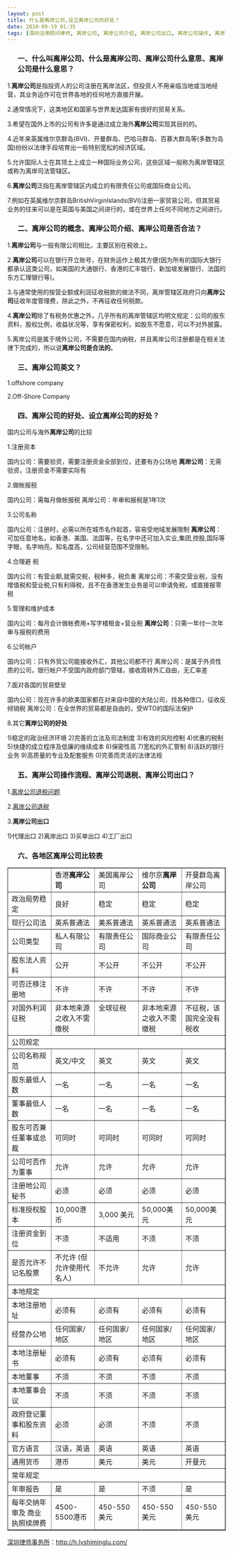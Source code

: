 ```yaml
---
layout: post
title: 什么是离岸公司,设立离岸公司的好处？
date: 2010-09-19 01:35
tags: [深圳法律顾问律师, 离岸公司, 离岸公司介绍, 离岸公司出口, 离岸公司操作, 离岸公司是什么意思, 离岸公司是否合法, 离岸公司的概念, 离岸公司英文, 离岸公司退税]
---
```

<ol>
<h3>一、什么叫离岸公司、什么是离岸公司、离岸公司什么意思、离岸公司是什么意思？</h3>
</ol>
1.<strong>离岸公司</strong>是指投资人的公司注册在离岸法区，但投资人不用亲临当地或当地经营，其业务运作可在世界各地的任何地方直接开展。

2.通常情况下，这类地区和国家与世界发达国家有很好的贸易关系。

3.希望在国外上市的公司有许多是通过成立海外<strong>离岸公司</strong>实现其目的的。

4.近年来英属维尔京群岛(BVI)、开曼群岛、巴哈马群岛、百慕大群岛等(多数为岛国)纷纷以法律手段培育出一些特别宽松的经济区域。

5.允许国际人士在其领土上成立一种国际业务公司，这些区域一般称为离岸管辖区或称为离岸司法管辖区。

6.<strong>离岸公司</strong>泛指在离岸管辖区内成立的有限责任公司或国际商业公司。

7.例如在英属维尔京群岛BritishVirginIslands(BVI)注册一家贸易公司，但其贸易业务的往来可以是在英国与美国之间进行的，或在世界上任何不同地方之间进行。
<ol>
<h3>二、离岸公司的概念、离岸公司介绍、离岸公司是否合法？</h3>
</ol>
1.<strong>离岸公司</strong>与一般有限公司相比，主要区别在税收上。

2.<strong>离岸公司</strong>可以在银行开立账号，在财务运作上极其方便(因为所有的国际大银行都承认这类公司，如美国的大通银行、香港的汇丰银行、新加坡发展银行、法国的东方汇理银行等)。

3.与通常使用的按营业额或利润征收税款的做法不同，离岸管辖区政府只向<strong>离岸公司</strong>征收年度管理费，除此之外，不再征收任何税款。

4.<strong>离岸公司</strong>除了有税务优惠之外，几乎所有的离岸管辖区均明文规定：公司的股东资料，股权比例，收益状况等，享有保密权利，如股东不愿意，可以不对外披露。

5.离岸公司是属于境外公司，不需要在国内纳税，并且离岸公司注册都是在相关法律下完成的，所以说<strong>离岸公司是合法的</strong>。
<ol>
<h3>三、离岸公司英文？</h3>
</ol>
1.offshore company

2.Off-Shore Company
<ol>
<h3>四、离岸公司的好处、设立离岸公司的好处？</h3>
</ol>
国内公司与海外<strong>离岸公司</strong>的比较

1.注册资本

国内公司：需要验资，需要注册资金全部到位，还要有办公场地
<strong>离岸公司</strong>：无需验资，注册资金不需要实际有

2.做帐报税

国内公司：需每月做帐报税
离岸公司：年审和报税是1年1次

3.公司名称

国内公司：注册时，必需以所在城市名作起首，容易受地域发展限制
<strong>离岸公司</strong>：可加任意地名，如香港、美国、法国等，在名字中还可加入实业,集团,控股,国际等字眼，名字响亮，知名度高，公司经营范围不受限制。

4.合理避 税

国内公司：有营业额,就需交税，税种多，税负重
离岸公司：不需交营业税，没有增值税和营业税,只有利得税，且不在香港发生业务是可以申请免税，或直接报零税

5.管理和维护成本

国内公司：每月会计做帐费用+写字楼租金+营业税
<strong>离岸公司</strong>：只需一年付一次年审与报税的费用

6.公司帐户

国内公司：只有外贸公司能接收外汇，其他公司都不行
离岸公司：是属于外资性质的公司，银行帐户不受国内政府部门管辖，接收周转外汇自由，无汇率差

7.面对各国的贸易壁垒

国内公司：现在许多的欧美国家都在对来自中国的大陆公司，找各种借口，征收反倾销税
离岸公司：在全世界的贸易都是自由的，受WTO的国际法保护

8.其它<strong>离岸公司的好处</strong>

1)稳定的政治经济环境
2)完善的立法及司法制度
3)有效的风险控制
4)优惠的税制
5)快捷的成立程序及低廉的维续成本
6)保密性高
7)宽松的外汇管制
8)活跃的银行业务
9)高质量的专业及配套服务
0)完善而灵活的法律法规
<ol>
<h3>五、离岸公司操作流程、离岸公司退税、离岸公司出口？</h3>
</ol>
1.<a href="http://bbs.fobshanghai.com/thread-1169949-1-1.html" target="_blank">离岸公司退税问题</a>

2.<a href="http://bbs.fobshanghai.com/thread-899001-1-1.html" target="_blank">离岸公司退税</a>

3.<strong>离岸公司出口</strong>

1)代理出口
2)离岸出口
3)买单出口
4)工厂出口
<ol>
<h3>六、各地区离岸公司比较表</h3>
</ol>
<table border="1" cellspacing="0" cellpadding="0" width="98%">
<tbody>
<tr>
<td width="20%"></td>
<td width="20%">香港<strong>离岸公司</strong></td>
<td width="20%">美国离岸公司</td>
<td width="20%">维尔京<strong>离岸公司</strong></td>
<td width="20%">开曼群岛离岸公司</td>
</tr>
<tr>
<td width="20%">政治局势稳定</td>
<td width="20%">良好</td>
<td width="20%">稳定</td>
<td width="20%">稳定</td>
<td width="20%">稳定</td>
</tr>
<tr>
<td width="20%">现行公司法</td>
<td width="20%">英系普通法</td>
<td width="20%">美系普通法</td>
<td width="20%">英系普通法</td>
<td width="20%">英系普通法</td>
</tr>
<tr>
<td width="20%">公司类型</td>
<td width="20%">私人有限公司</td>
<td width="20%">有限责任公司</td>
<td width="20%">国际商业公司</td>
<td width="20%">有限责任公司</td>
</tr>
<tr>
<td width="20%">股东法人资料</td>
<td width="20%">公开</td>
<td width="20%">不公开</td>
<td width="20%">不公开</td>
<td width="20%">不公开</td>
</tr>
<tr>
<td width="20%">可否迁移注册地</td>
<td width="20%">不许</td>
<td width="20%">不许</td>
<td width="20%">不许</td>
<td width="20%">不许</td>
</tr>
<tr>
<td width="20%" valign="top">对国外利润征税</td>
<td width="20%" valign="top">非本地来源之收入不需缴税</td>
<td width="20%" valign="top">全球征税</td>
<td width="20%" valign="top">非本地来源之收入不需缴税</td>
<td width="20%" valign="top">不征税，该国完全没有税收</td>
</tr>
<tr>
<td colspan="5">公司规定</td>
</tr>
<tr>
<td width="20%">公司名称规范</td>
<td width="20%">英文/中文</td>
<td width="20%">英文</td>
<td width="20%">英文</td>
<td width="20%">英文</td>
</tr>
<tr>
<td width="20%">股东最低人数</td>
<td width="20%">一名</td>
<td width="20%">一名</td>
<td width="20%">一名</td>
<td width="20%">一名</td>
</tr>
<tr>
<td width="20%">董事最低人数</td>
<td width="20%">一名</td>
<td width="20%">一名</td>
<td width="20%">一名</td>
<td width="20%">一名</td>
</tr>
<tr>
<td width="20%">股东可否兼任董事或总裁</td>
<td width="20%">可同时</td>
<td width="20%">可同时</td>
<td width="20%">可同时</td>
<td width="20%">可同时</td>
</tr>
<tr>
<td width="20%">公司可否作为董事</td>
<td width="20%">允许</td>
<td width="20%">允许</td>
<td width="20%">允许</td>
<td width="20%">允许</td>
</tr>
<tr>
<td width="20%">注册地公司秘书</td>
<td width="20%">必须</td>
<td width="20%">必须</td>
<td width="20%">必须</td>
<td width="20%">必须</td>
</tr>
<tr>
<td width="20%">标准授权股本</td>
<td width="20%">10,000港币</td>
<td width="20%">3,000 美元</td>
<td width="20%">50,000美元</td>
<td width="20%">50,000美元</td>
</tr>
<tr>
<td width="20%">注册资金到位</td>
<td width="20%">不须</td>
<td width="20%">不适用</td>
<td width="20%">不须</td>
<td width="20%">不须</td>
</tr>
<tr>
<td width="20%">是否允许不记名股票</td>
<td width="20%">不允许 (但允许使用代名人)</td>
<td width="20%">不允许</td>
<td width="20%">允许</td>
<td width="20%">允许</td>
</tr>
<tr>
<td colspan="5">本地规定</td>
</tr>
<tr>
<td width="20%">本地注册地址</td>
<td width="20%">必须有</td>
<td width="20%">必须有</td>
<td width="20%">必须有</td>
<td width="20%">必须有</td>
</tr>
<tr>
<td width="20%">经营办公地</td>
<td width="20%">任何国家/地区</td>
<td width="20%">任何国家/地区</td>
<td width="20%">任何国家/地区</td>
<td width="20%">任何国家/地区</td>
</tr>
<tr>
<td width="20%">本地注册秘书</td>
<td width="20%">必须有</td>
<td width="20%">必须有</td>
<td width="20%">必须有</td>
<td width="20%">必须有</td>
</tr>
<tr>
<td width="20%">本地董事</td>
<td width="20%">不须</td>
<td width="20%">不须</td>
<td width="20%">不须</td>
<td width="20%">不须</td>
</tr>
<tr>
<td width="20%">本地董事会议</td>
<td width="20%">不须</td>
<td width="20%">不须</td>
<td width="20%">不须</td>
<td width="20%">不须</td>
</tr>
<tr>
<td width="20%">政府登记董事和股东资料</td>
<td width="20%">必须</td>
<td width="20%">必须</td>
<td width="20%">不须</td>
<td width="20%">不须</td>
</tr>
<tr>
<td width="20%">官方语言</td>
<td width="20%">汉语，英语</td>
<td width="20%">英语</td>
<td width="20%">英语</td>
<td width="20%">英语</td>
</tr>
<tr>
<td width="20%">通用货币</td>
<td width="20%">港币</td>
<td width="20%">美元</td>
<td width="20%">美元</td>
<td width="20%">开曼元</td>
</tr>
<tr>
<td colspan="5">常年规定</td>
</tr>
<tr>
<td width="20%">年审报告</td>
<td width="20%">是</td>
<td width="20%">是</td>
<td width="20%">不须</td>
<td width="20%">是</td>
</tr>
<tr>
<td width="20%">每年交纳年审及
商业执照续牌费</td>
<td width="20%">4500-5500港币</td>
<td width="20%">450-550美元</td>
<td width="20%">450-550美元</td>
<td width="20%">450-550美元</td>
</tr>
</tbody>
</table>

<a href="http://h.lvshiminglu.com/">深圳律师事务所</a>：<a href="http://h.lvshiminglu.com/">http://h.lvshiminglu.com/</a>

